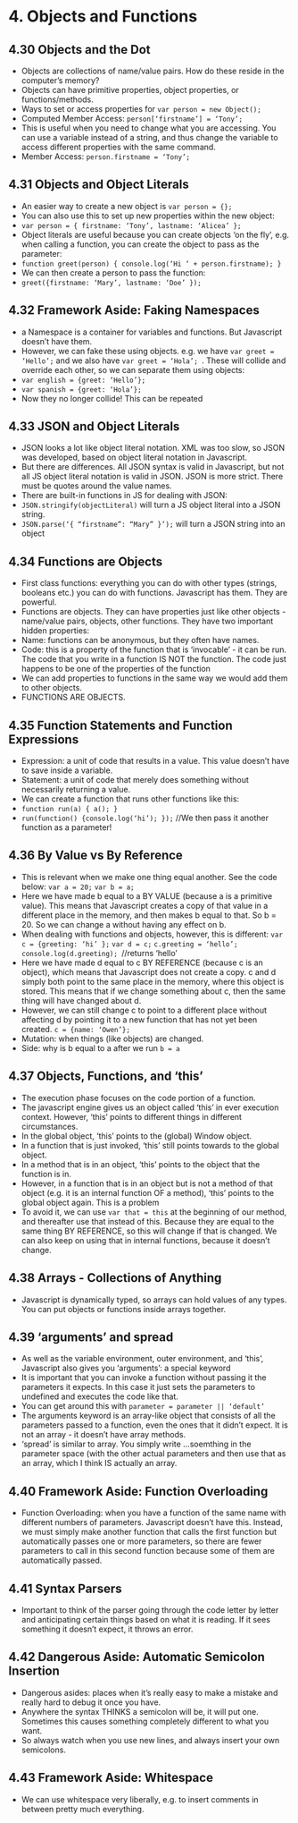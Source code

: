 # 4. Objects and Functions

## 4.30 Objects and the Dot
*	Objects are collections of name/value pairs. How do these reside in the computer’s memory?
*	Objects can have primitive properties, object properties, or functions/methods.
*	Ways to set or access properties for `var person = new Object();`
 *	Computed Member Access: `person[‘firstname’] = ‘Tony’;`
  *	This is useful when you need to change what you are accessing. You can use a variable instead of a string, and thus change the variable to access different properties with the same command.
 *	Member Access: `person.firstname = ‘Tony’;`

## 4.31 Objects and Object Literals
*	An easier way to create a new object is `var person = {};`
*	You can also use this to set up new properties within the new object: 
 *	`var person = { firstname: ‘Tony’, lastname: ‘Alicea’ };`
*	Object literals are useful because you can create objects ‘on the fly’, e.g. when calling a function, you can create the object to pass as the parameter:
 *	`function greet(person) { console.log(‘Hi ‘ + person.firstname); }`
 *	We can then create a person to pass the function: 
 *	`greet({firstname: ‘Mary’, lastname: ‘Doe’ });`

## 4.32 Framework Aside: Faking Namespaces
*	a Namespace is a container for variables and functions. But Javascript doesn’t have them.
*	However, we can fake these using objects. e.g. we have `var greet = ‘Hello’;` and we also have `var greet = ‘Hola’; `. These will collide and override each other, so we can separate them using objects:
 *	`var english = {greet: ‘Hello’};`
 *	`var spanish = {greet: ‘Hola’};`
*	Now they no longer collide! This can be repeated

## 4.33 JSON and Object Literals
*	JSON looks a lot like object literal notation. XML was too slow, so JSON was developed, based on object literal notation in Javascript.
*	But there are differences. All JSON syntax is valid in Javascript, but not all JS object literal notation is valid in JSON. JSON is more strict. There must be quotes around the value names.
*	There are built-in functions in JS for dealing with JSON:
 *	`JSON.stringify(objectLiteral)` will turn a JS object literal into a JSON string.
 *	`JSON.parse(‘{ “firstname”: “Mary” }’);` will turn a JSON string into an object

## 4.34 Functions are Objects
*	First class functions: everything you can do with other types (strings, booleans etc.) you can do with functions. Javascript has them. They are powerful.
*	Functions are objects. They can have properties just like other objects - name/value pairs, objects, other functions. They have two important hidden properties:
 *	Name: functions can be anonymous, but they often have names.
 *	Code: this is a property of the function that is ‘invocable’ - it can be run. The code that you write in a function IS NOT the function. The code just happens to be one of the properties of the function
*	We can add properties to functions in the same way we would add them to other objects.
 *	FUNCTIONS ARE OBJECTS.

## 4.35 Function Statements and Function Expressions
*	Expression: a unit of code that results in a value. This value doesn’t have to save inside a variable.
*	Statement: a unit of code that merely does something without necessarily returning a value.
*	We can create a function that runs other functions like this: 
 *	`function run(a) { a(); } `
 *	` run(function() {console.log(‘hi’); }); ` //We then pass it another function as a parameter!

## 4.36 By Value vs By Reference
*	This is relevant when we make one thing equal another. See the code below:
		`var a = 20;`
		`var b = a; `
*	Here we have made b equal to a BY VALUE (because a is a primitive value). This means that Javascript creates a copy of that value in a different place in the memory, and then makes b equal to that. So b = 20. So we can change a without having any effect on b.
*	When dealing with functions and objects, however, this is different:
		`var c = {greeting: ‘hi’ };`
		`var d = c;`
		`c.greeting = ‘hello’;`
		`console.log(d.greeting); `//returns ‘hello’
*	Here we have made d equal to c BY REFERENCE (because c is an object), which means that Javascript does not create a copy. c and d simply both point to the same place in the memory, where this object is stored. This means that if we change something about c, then the same thing will have changed about d.
*	However, we can still change c to point to a different place without affecting d by pointing it to a new function that has not yet been created.
		`c = {name: ‘Owen’};`
*	Mutation: when things (like objects) are changed.
*	Side: why is b equal to a after we run `b = a`

## 4.37 Objects, Functions, and ‘this’
*	The execution phase focuses on the code portion of a function.
*	The javascript engine gives us an object called ‘this’ in ever execution context. However, ‘this’ points to different things in different circumstances.
 *	In the global object, ‘this’ points to the (global) Window object.
 *	In a function that is just invoked, ‘this’ still points towards to the global object.
 *	In a method that is in an object, ‘this’ points to the object that the function is in.
 *	However, in a function that is in an object but is not a method of that object (e.g. it is an internal function OF a method), ‘this’ points to the global object again. This is a problem
 *	To avoid it, we can use `var that = this` at the beginning of our method, and thereafter use that instead of this. Because they are equal to the same thing BY REFERENCE, so this will change if that is changed. We can also keep on using that in internal functions, because it doesn’t change.

## 4.38 Arrays - Collections of Anything
*	Javascript is dynamically typed, so arrays can hold values of any types. You can put objects or functions inside arrays together.

## 4.39 ‘arguments’ and spread
*	As well as the variable environment, outer environment, and ‘this’, Javascript also gives you ‘arguments’: a special keyword
*	It is important that you can invoke a function without passing it the parameters it expects. In this case it just sets the parameters to undefined and executes the code like that.
*	You can get around this with `parameter = parameter || ‘default’`
*	The arguments keyword is an array-like object that consists of all the parameters passed to a function, even the ones that it didn’t expect. It is not an array - it doesn’t have array methods.
*	‘spread’ is similar to array. You simply write …soemthing in the parameter space (with the other actual parameters and then use that as an array, which I think IS actually an array.

## 4.40 Framework Aside: Function Overloading
*	Function Overloading: when you have a function of the same name with different numbers of parameters. Javascript doesn’t have this. Instead, we must simply make another function that calls the first function but automatically passes one or more parameters, so there are fewer parameters to call in this second function because some of them are automatically passed.

## 4.41 Syntax Parsers
*	Important to think of the parser going through the code letter by letter and anticipating certain things based on what it is reading. If it sees something it doesn’t expect, it throws an error.

## 4.42 Dangerous Aside: Automatic Semicolon Insertion
*	Dangerous asides: places when it’s really easy to make a mistake and really hard to debug it once you have.
*	Anywhere the syntax THINKS a semicolon will be, it will put one. Sometimes this causes something completely different to what you want.
 *	So always watch when you use new lines, and always insert your own semicolons.

## 4.43 Framework Aside: Whitespace
*	We can use whitespace very liberally, e.g. to insert comments in between pretty much everything.


